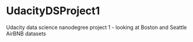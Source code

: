 # UdacityDSProject1
Udacity data science nanodegree project 1 - looking at Boston and Seattle AirBNB datasets
